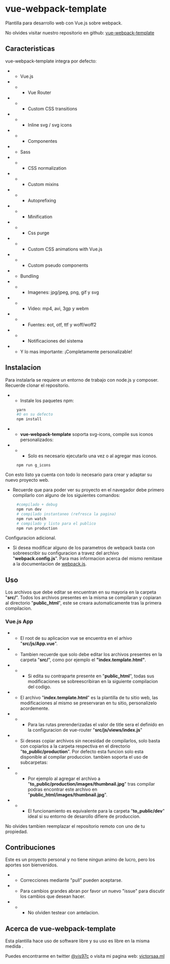# vue-webpack-template
Plantilla para desarrollo web con Vue.js sobre webpack.

No olvides visitar nuestro repositorio en github: [vue-webpack-template](https://github.com/vis97c/vue-webpack-template)

## Caracteristicas

vue-webpack-template integra por defecto:

- - Vue.js

- - - Vue Router

- - - Custom CSS transitions

- - - Inline svg / svg icons

- - - Componentes

- - Sass

- - - CSS normalization

- - - Custom mixins

- - - Autoprefixing

- - - Minification

- - - Css purge

- - - Custom CSS animations with Vue.js

- - - Custom pseudo components 

- - Bundling

- - - Imagenes: jpg/jpeg, png, gif y svg

- - - Video: mp4, avi, 3gp y webm

- - - Fuentes: eot, otf, ttf y woff/woff2

- - - Notificaciones del sistema

- - Y lo mas importante: ¡Completamente personalizable!


## Instalacion

Para instalarla se requiere un entorno de trabajo con node.js y composer. Recuerde clonar el repositorio.

- - Instale los paquetes npm:

```bash
     yarn
     #O en su defecto
     npm install
```

- - **vue-webpack-template** soporta svg-icons, compile sus iconos personalizados:

- - - Solo es necesario ejecutarlo una vez o al agregar mas iconos.

```
     npm run g_icons
```

Con esto listo ya cuenta con todo lo necesario para crear y adaptar su nuevo proyecto web.

- Recuerde que para poder ver su proyecto en el navegador debe primero compilarlo con alguno de los siguientes comandos:

```bash
     #compilado + debug
     npm run dev
     # compilado instantaneo (refresca la pagina)
     npm run watch
     # compilado y listo para el publico
     npm run production

```

Configuracion adicional.

- Si desea modificar alguno de los parametros de webpack basta con sobreescribir su configuracion a travez del archivo "**webpack.config.js**". Para mas informacion acerca del mismo remitase a la documentacion de [webpack.js](https://webpack.js.org/configuration/).

## Uso

Los archivos que debe editar se encuentran en su mayoria en la carpeta "**src/**". Todos los archivos presentes en la misma se compilaran y copiaran al directorio "**public_html**", este se creara automaticamente tras la primera compilacion.

### Vue.js App

- - El root de su aplicacion vue se encuentra en el arhivo "**src/js/App.vue**".

- - Tambien recuerde que solo debe editar los archivos presentes en la carpeta "**src/**", como por ejemplo el **"index.template.html"**.

- - - Si edita su contraparte presente en "**public_html**", todas sus modificaciones se sobreescribiran en la siguiente compilacion del codigo.

- - El archivo "**index.template.html**" es la plantilla de tu sitio web, las modificaciones al mismo se preservaran en tu sitio, personalizelo acordemente.

- - - Para las rutas prerenderizadas el valor de title sera el definido en la configuracion de vue-router "**src/js/views/index.js**"

- - Si deseas copiar archivos sin necesidad de compilarlos, solo basta con copiarlos a la carpeta respectiva en el directorio "**to_public/production**". Por defecto esta funcion solo esta disponible al compilar produccion. tambien soporta el uso de subcarpetas:

- - - Por ejemplo al agregar el archivo a "**to_public/production/images/thumbnail.jpg**" tras compilar podras encontrar este archivo en "**public_html/images/thumbnail.jpg**".

- - - El funcionamiento es equivalente para la carpeta "**to_public/dev**" ideal si su entorno de desarollo difiere de produccion.

No olvides tambien reemplazar el repositorio remoto con uno de tu propiedad.

## Contribuciones

Este es un proyecto personal y no tiene ningun animo de lucro, pero los aportes son bienvenidos.

- - Correcciones mediante "pull" pueden aceptarse.

- - Para cambios grandes abran por favor un nuevo "issue" para discutir los cambios que desean hacer.

- - - No olviden testear con antelacion.

## Acerca de vue-webpack-template

Esta plantilla hace uso de software libre y su uso es libre en la misma medida .  

Puedes encontrarme en twitter [@vis97c](https://twitter.com/vis97c) o visita mi pagina web: [victorsaa.ml](https://victorsaa.ml/)
